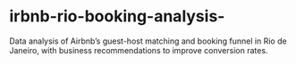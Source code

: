 # irbnb-rio-booking-analysis-
Data analysis of Airbnb’s guest-host matching and booking funnel in Rio de Janeiro, with business recommendations to improve conversion rates.

